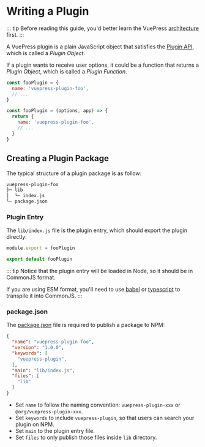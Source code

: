 # Writing a Plugin

::: tip
Before reading this guide, you'd better learn the VuePress [architecture](./architecture.md) first.
:::

A VuePress plugin is a plain JavaScript object that satisfies the [Plugin API](../../reference/plugin-api.md), which is called a *Plugin Object*.

If a plugin wants to receive user options, it could be a function that returns a *Plugin Object*, which is called a *Plugin Function*.

<CodeGroup>
  <CodeGroupItem title="Plugin Object" active>

```js
const fooPlugin = {
  name: 'vuepress-plugin-foo',
  // ...
}
```

  </CodeGroupItem>

  <CodeGroupItem title="Plugin Function">

```js
const fooPlugin = (options, app) => {
  return {
    name: 'vuepress-plugin-foo',
    // ...
  }
}
```

  </CodeGroupItem>
</CodeGroup>

## Creating a Plugin Package

The typical structure of a plugin package is as follow:

```bash
vuepress-plugin-foo
├─ lib
│  └─ index.js
└─ package.json
```

### Plugin Entry

The `lib/index.js` file is the plugin entry, which should export the plugin directly:

<CodeGroup>
  <CodeGroupItem title="CJS" active>

```js
module.export = fooPlugin
```

  </CodeGroupItem>

  <CodeGroupItem title="ESM">

```js
export default fooPlugin
```

  </CodeGroupItem>
</CodeGroup>

::: tip
Notice that the plugin entry will be loaded in Node, so it should be in CommonJS format.

If you are using ESM format, you'll need to use [babel](https://babeljs.io/) or [typescript](https://www.typescriptlang.org/) to transpile it into CommonJS.
:::

### package.json

The [package.json](https://docs.npmjs.com/cli/v6/configuring-npm/package-json) file is required to publish a package to NPM:

```json
{
  "name": "vuepress-plugin-foo",
  "version": "1.0.0",
  "keywords": [
    "vuepress-plugin",
  ],
  "main": "lib/index.js",
  "files": [
    "lib"
  ]
}
```

- Set `name` to follow the naming convention: `vuepress-plugin-xxx` or `@org/vuepress-plugin-xxx`.
- Set `keywords` to include `vuepress-plugin`, so that users can search your plugin on NPM.
- Set `main` to the plugin entry file.
- Set `files` to only publish those files inside `lib` directory.
